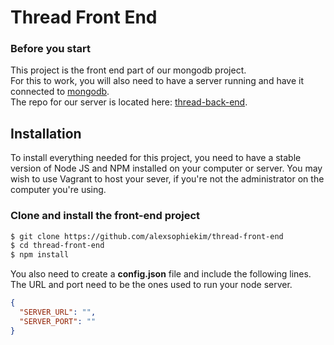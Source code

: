 # Thread Front End

### Before you start

This project is the front end part of our mongodb project.  
For this to work, you will also need to have a server running and have it connected to [mongodb](https://www.mongodb.com/).  
The repo for our server is located here: [thread-back-end](https://github.com/alexsophiekim/thread-back-end).  

## Installation
To install everything needed for this project, you need to have a stable version of Node JS and NPM installed on your computer or server. You may wish to use Vagrant to host your sever, if you're not the administrator on the computer you're using.

### Clone and install the front-end project
```sh
$ git clone https://github.com/alexsophiekim/thread-front-end
$ cd thread-front-end
$ npm install
```
You also need to create a **config.json** file and include the following lines.  
The URL and port need to be the ones used to run your node server.

```json
{
  "SERVER_URL": "",
  "SERVER_PORT": ""
}
```
